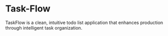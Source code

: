 # Task-Flow
TaskFlow is a clean, intuitive todo list application that enhances production through intelligent task organization. 
